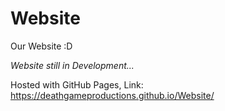 # Website

Our Website :D

*Website still in Development...*

Hosted with GitHub Pages, Link: https://deathgameproductions.github.io/Website/
